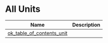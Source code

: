 # All Units


| Name | Description |
|---|---|
| [ok_table_of_contents_unit](ok_table_of_contents_unit.md) |   |

